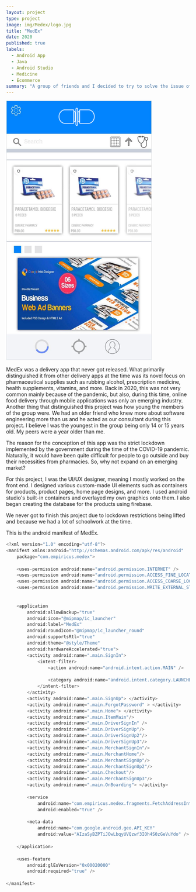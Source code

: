 ```yaml
---
layout: project
type: project
image: img/Medex/logo.jpg
title: "MedEx"
date: 2020
published: true
labels:
  - Android App
  - Java
  - Android Studio
  - Medicine
  - Ecommerce
summary: "A group of friends and I decided to try to solve the issue of delivering pharmaceutical supplies to Filipino citizens during the COVID-19 pandemic."
---
```


<div class="text-center p-4">
  <img width="400px" src="../img/Medex/inventory.png" class="img-thumbnail" >
</div>

MedEx was a delivery app that never got released. What primarily distinguished it from other delivery apps at the time was its novel focus on pharmaceutical supplies such as rubbing alcohol, prescription medicine, health supplements, vitamins, and more. Back in 2020, this was not very common mainly because of the pandemic, but also, during this time, online food delivery through mobile applications was only an emerging industry. Another thing that distinguished this project was how young the members of the group were. We had an older friend who knew more about software engineering more than us and he acted as our consultant during this project. I believe I was the youngest in the group being only 14 or 15 years old. My peers were a year older than me.

The reason for the conception of this app was the strict lockdown implemented by the government during the time of the COVID-19 pandemic. Naturally, it would have been quite difficult for people to go outside and buy their necessities from pharmacies. So, why not expand on an emerging market?

For this project, I was the UI/UX designer, meaning I mostly worked on the front end. I designed various custom-made UI elements such as containers for products, product pages, home page designs, and more. I used android studio's built-in containers and overlayed my own graphics onto them. I also began creating the database for the products using firebase.

We never got to finish this project due to lockdown restrictions being lifted and because we had a lot of schoolwork at the time.

This is the android manifest of MedEx.
```cpp
<?xml version="1.0" encoding="utf-8"?>
<manifest xmlns:android="http://schemas.android.com/apk/res/android"
    package="com.empiricus.medex">

    <uses-permission android:name="android.permission.INTERNET" />
    <uses-permission android:name="android.permission.ACCESS_FINE_LOCATION" />
    <uses-permission android:name="android.permission.ACCESS_COARSE_LOCATION" />
    <uses-permission android:name="android.permission.WRITE_EXTERNAL_STORAGE" />


    <application
        android:allowBackup="true"
        android:icon="@mipmap/ic_launcher"
        android:label="MedEx"
        android:roundIcon="@mipmap/ic_launcher_round"
        android:supportsRtl="true"
        android:theme="@style/Theme"
        android:hardwareAccelerated="true">
        <activity android:name=".main.SignIn">
            <intent-filter>
                <action android:name="android.intent.action.MAIN" />

                <category android:name="android.intent.category.LAUNCHER" />
            </intent-filter>
        </activity>
        <activity android:name=".main.SignUp"> </activity>
        <activity android:name=".main.ForgotPassword" > </activity>
        <activity android:name=".main.Home"> </activity>
        <activity android:name=".main.ItemMain"/>
        <activity android:name=".main.DriverSignIn" />
        <activity android:name=".main.DriverSignUp"/>
        <activity android:name=".main.DriverSignUp2"/>
        <activity android:name=".main.DriverSignUp3"/>
        <activity android:name=".main.MerchantSignIn"/>
        <activity android:name=".main.MerchantHome"/>
        <activity android:name=".main.MerchantSignUp"/>
        <activity android:name=".main.MerchantSignUp2"/>
        <activity android:name=".main.Checkout"/>
        <activity android:name=".main.MerchantSignUp3"/>
        <activity android:name=".main.OnBoarding"> </activity>

        <service
            android:name="com.empiricus.medex.fragments.FetchAddressIntentService"
            android:enabled="true" />

        <meta-data
            android:name="com.google.android.geo.API_KEY"
            android:value="AIzaSyBZPTiJOwLbqyUVQzwf3IOh4S0zGeVuYdo" />

    </application>

    <uses-feature
        android:glEsVersion="0x00020000"
        android:required="true" />

</manifest>
```
